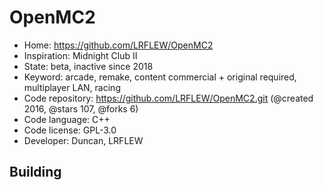 # OpenMC2

- Home: https://github.com/LRFLEW/OpenMC2
- Inspiration: Midnight Club II
- State: beta, inactive since 2018
- Keyword: arcade, remake, content commercial + original required, multiplayer LAN, racing
- Code repository: https://github.com/LRFLEW/OpenMC2.git (@created 2016, @stars 107, @forks 6)
- Code language: C++
- Code license: GPL-3.0
- Developer: Duncan, LRFLEW

## Building
